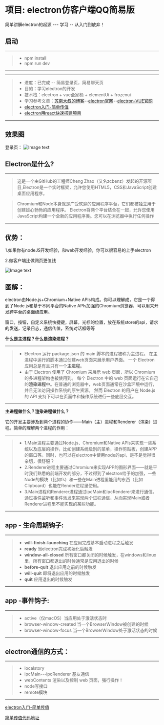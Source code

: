 # 项目: electron仿客户端QQ简易版

简单讲解electron的起源 --- 学习 -- 从入门到放弃！

## 启动

------
   > * npm install
   > * npm run dev
------
------
> * 进度：已完成 -- 简易登录页，简易聊天页
> * 目的：学习electron的开发
> * 技术栈：electron + vue全家桶 + elementUi + frozenui
> * 学习参考文章：[苏南大叔的博客](https://newsn.net/category/electron/)--[electron官网](https://electronjs.org/docs)--[electron-VUE官网](https://simulatedgreg.gitbooks.io/electron-vue/content/cn/getting_started.html)
> * [electron入门-简单传值](https://juejin.im/post/5cc5641af265da03a85ac9c7#heading-8)
> * [electron用react快速搭建项目](https://juejin.im/post/5a6a91276fb9a01cbd58ce32#heading-1)
------

## 效果图

登录页：
![Image text](https://github.com/yuanxin42/qq/blob/master/img/QQ图片20190712100207.png)



## Electron是什么?

------
> 这是一个由GitHub的工程师Cheng Zhao（又名zcbenz）发起的开源项目,Electron是一个实时框架，允许您使用HTML5，CSS和JavaScript创建桌面应用程序。

> Chromium和Node本身就是广受欢迎的应用程序平台，它们都被独立用于创建雄心勃勃的应用程序。 Electron将两个平台结合在一起，允许您使用JavaScript构建一个全新的应用程序类。您可以在浏览器中执行任何操作
------

## 优势：
   1.如果你有nodeJS开发经验，和web开发经验，你可以很容易的上手electron
   
   2.做客户端比做网页更值钱

![Image text](https://github.com/yuanxin42/qq/blob/master/img/QQ图片20190712094509.png)


## 图解：

electron由Node.js+Chromium+Native APIs构成。你可以理解成，它是一个得到了Node.js和基于不同平台的Native APIs加强的Chromium浏览器，可以用来开发跨平台的桌面级应用。

窗口，按钮，自定义系统快捷键，屏幕，光标的位置，放在系统store的api，请求的发送，记录日志，通信传值，系统对话框等等

**什么是主进程？什么是渲染进程？**

------

> *  Electron 运行 package.json 的 main 脚本的进程被称为主进程。 在主进程中运行的脚本通过创建web页面来展示用户界面。 一个 Electron 应用总是有且只有一个**主进程**。
> * 由于 Electron 使用了 Chromium 来展示 web 页面，所以 Chromium 的多进程架构也被使用到。 每个 Electron 中的 web 页面运行在它自己的**渲染进程**中。在普通的浏览器中，web页面通常在沙盒环境中运行，并且无法访问操作系统的原生资源。 然而 Electron 的用户在 Node.js 的 API 支持下可以在页面中和操作系统进行一些底层交互。

------

**主进程做什么？渲染进程做什么？**

它的开发主要涉及到两个进程的协作——Main（主）进程和Renderer（渲染）进程。简单的理解两个进程的作用：

------

> *  1.Main进程主要通过Node.js、Chromium和Native APIs来实现一些系统以及底层的操作，比如创建系统级别的菜单，操作剪贴板，创建APP的窗口等。同时，也可以在electron中使用node的api，是不是觉得很亲切，很舒服？
> *  2.Renderer进程主要通过Chromium来实现APP的图形界面——就是平时我们熟悉的前端开发的部分，不过得到了electron给予的加强，一些Node的模块（比如fs）和一些在Main进程里能用的东西（比如Clipboard）也能在Render进程里使用。
> *  3.Main进程和Renderer进程通过ipcMain和ipcRenderer来进行通信。通过事件监听和事件派发来实现两个进程通信，从而实现Main或者Renderer进程里不能实现的某些功能。

------

## app - 生命周期钩子:
------

> * **will-finish-launching** 在应用完成基本启动进程之后触发
> * **ready** 当electron完成初始化后触发
> * **window-all-closed** 所有窗口都关闭的时候触发，在windows和linux里，所有窗口都退出的时候通常是应用退出的时候
> * **before-quit** 退出应用之前的时候触发
> * **will-quit** 即将退出应用的时候触发
> * **quit** 应用退出的时候触发
------

## app -事件钩子:
------

> * active（仅macOS）当应用处于激活状态时
> * browser-window-created 当一个BrowserWindow被创建的时候
> * browser-window-focus 当一个BrowserWindow处于激活状态的时候

------

## electron通信的方式：
------

> * localstory
> * ipcMain---ipcRenderer 基友通信
> * webContents 渲染以及控制 web 页面，强行操作！
> * node写接口
> * remote模块

------

[electron入门-简单传值](https://juejin.im/post/5cc5641af265da03a85ac9c7#heading-8)

[简单传值代码地址](https://github.com/yuanxin42/electronStudy/tree/master/1.%E8%B7%A8%E5%9F%9F%E9%80%9A%E4%BF%A1)




   
   





